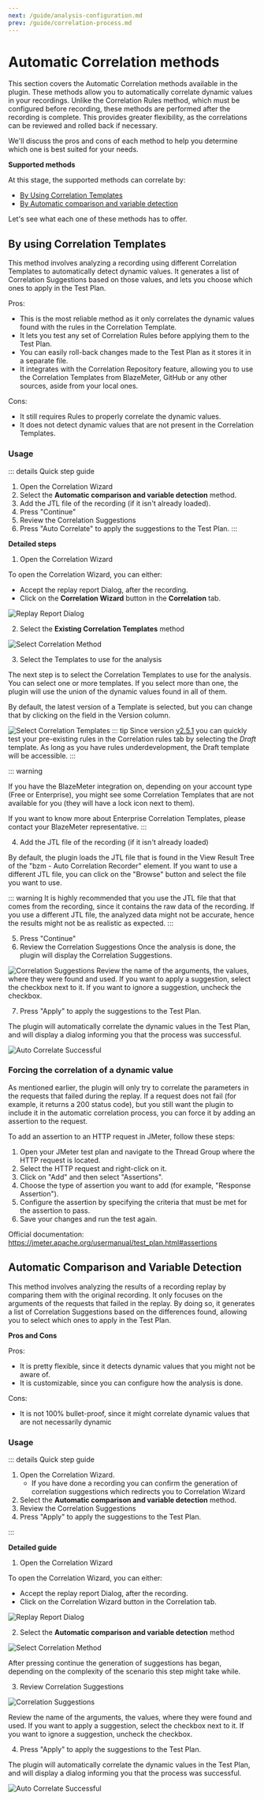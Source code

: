 ```yaml
---
next: /guide/analysis-configuration.md
prev: /guide/correlation-process.md
---
```


# Automatic Correlation methods

This section covers the Automatic Correlation methods available in the plugin. These methods allow you to
automatically correlate dynamic values in your recordings. Unlike the Correlation Rules method, which must be
configured before recording, these methods are performed after the recording is complete. This provides greater
flexibility, as the correlations can be reviewed and rolled back if necessary.

We'll discuss the pros and cons of each method to help you determine which one is best suited for your needs.

**Supported methods**

At this stage, the supported methods can correlate by:

- [By Using Correlation Templates](#by-using-correlation-templates)
- [By Automatic comparison and variable detection](automatic-comparison-and-variable-detection)

Let's see what each one of these methods has to offer.

## By using Correlation Templates

This method involves analyzing a recording using different Correlation Templates to automatically detect dynamic
values. It generates a list of Correlation Suggestions based on those values, and lets you choose which ones
to apply in the Test Plan.

Pros:

- This is the most reliable method as it only correlates the dynamic values found with the rules in the Correlation Template.
- It lets you test any set of Correlation Rules before applying them to the Test Plan.
- You can easily roll-back changes made to the Test Plan as it stores it in a separate file.
- It integrates with the Correlation Repository feature, allowing you to use the Correlation Templates from BlazeMeter,
  GitHub or any other sources, aside from your local ones.

Cons:

- It still requires Rules to properly correlate the dynamic values.
- It does not detect dynamic values that are not present in the Correlation Templates.

### Usage

::: details Quick step guide

1. Open the Correlation Wizard
1. Select the **Automatic comparison and variable detection** method.
1. Add the JTL file of the recording (if it isn't already loaded).
1. Press "Continue"
1. Review the Correlation Suggestions
1. Press "Auto Correlate" to apply the suggestions to the Test Plan.
   :::

**Detailed steps**

1. Open the Correlation Wizard

To open the Correlation Wizard, you can either:

- Accept the replay report Dialog, after the recording.
- Click on the **Correlation Wizard** button in the **Correlation** tab.

![Replay Report Dialog](./assets/replay-report-dialog.png)

2. Select the **Existing Correlation Templates** method

![Select Correlation Method](./assets/select-correlation-method.png)

3. Select the Templates to use for the analysis

The next step is to select the Correlation Templates to use for the analysis. You can select one or more templates.
If you select more than one, the plugin will use the union of the dynamic values found in all of them.

By default, the latest version of a Template is selected, but you can change that by clicking on the field in the Version column.

![Select Correlation Templates](./assets/select-correlation-template.png)
::: tip
Since version [v2.5.1](https://github.com/Blazemeter/CorrelationRecorder/releases/tag/v2.5.1) you can quickly test your pre-existing rules in the Correlation rules tab by selecting the *Draft* template.
As long as you have rules underdevelopment, the Draft template will be accessible.
:::

::: warning

If you have the BlazeMeter integration on, depending on your account type (Free or Enterprise), you might see some
Correlation Templates that are not available for you (they will have a lock icon next to them).

If you want to know more about Enterprise Correlation Templates, please contact your BlazeMeter representative.
:::

4. Add the JTL file of the recording (if it isn't already loaded)

By default, the plugin loads the JTL file that is found in the View Result Tree of the "bzm - Auto Correlation Recorder" element.
If you want to use a different JTL file, you can click on the "Browse" button and select the file you want to use.

::: warning
It is highly recommended that you use the JTL file that that comes from the recording, since it contains the
raw data of the recording. If you use a different JTL file, the analyzed data might not be accurate, hence
the results might not be as realistic as expected.
:::

5. Press "Continue"
6. Review the Correlation Suggestions
   Once the analysis is done, the plugin will display the Correlation Suggestions.

![Correlation Suggestions](./assets/correlation-suggestions.png)
Review the name of the arguments, the values, where they were found and used. If you want to apply a suggestion,
select the checkbox next to it. If you want to ignore a suggestion, uncheck the checkbox.

7. Press "Apply" to apply the suggestions to the Test Plan.

The plugin will automatically correlate the dynamic values in the Test Plan, and will display a dialog informing you
that the process was successful.

![Auto Correlate Successful](./assets/auto-correlation-successful-dialog.png)

### Forcing the correlation of a dynamic value

As mentioned earlier, the plugin will only try to correlate the parameters in the requests that failed during the replay. If a request does not fail (for example, it returns a 200 status code), but you still want the plugin to include it in the automatic correlation process, you can force it by adding an assertion to the request.

To add an assertion to an HTTP request in JMeter, follow these steps:

1. Open your JMeter test plan and navigate to the Thread Group where the HTTP request is located.
1. Select the HTTP request and right-click on it.
1. Click on "Add" and then select "Assertions".
1. Choose the type of assertion you want to add (for example, "Response Assertion").
1. Configure the assertion by specifying the criteria that must be met for the assertion to pass.
1. Save your changes and run the test again.

Official documentation: https://jmeter.apache.org/usermanual/test_plan.html#assertions

## Automatic Comparison and Variable Detection

This method involves analyzing the results of a recording replay by comparing them with the original recording. It
only focuses on the arguments of the requests that failed in the replay. By doing so, it generates a list of
Correlation Suggestions based on the differences found, allowing you to select which ones to apply in the Test Plan.

**Pros and Cons**

Pros:

- It is pretty flexible, since it detects dynamic values that you might not be aware of.
- It is customizable, since you can configure how the analysis is done.

Cons:

- It is not 100% bullet-proof, since it might correlate dynamic values that are not necessarily dynamic

### Usage

::: details Quick step guide

1. Open the Correlation Wizard.
   - If you have done a recording you can confirm the generation of correlation suggestions which redirects you to Correlation Wizard
1. Select the **Automatic comparison and variable detection** method.
1. Review the Correlation Suggestions
1. Press "Apply" to apply the suggestions to the Test Plan.

:::

**Detailed guide**

1. Open the Correlation Wizard

To open the Correlation Wizard, you can either:

- Accept the replay report Dialog, after the recording.
- Click on the Correlation Wizard button in the Correlation tab.

![Replay Report Dialog](./assets/replay-report-dialog.png)

2. Select the **Automatic comparison and variable detection** method

![Select Correlation Method](./assets/select-automatic-correlation-method.png)

After pressing continue the generation of suggestions has began, depending on the complexity of the scenario this step might take while.

3. Review Correlation Suggestions

![Correlation Suggestions](./assets/automatic-correlation-suggestions.png)

Review the name of the arguments, the values, where they were found and used. If you want to apply a suggestion, select the checkbox next to it. If you want to ignore a suggestion, uncheck the checkbox.

4. Press "Apply" to apply the suggestions to the Test Plan.

The plugin will automatically correlate the dynamic values in the Test Plan, and will display a dialog informing you that the process was successful.

![Auto Correlate Successful](./assets/auto-correlation-successful-dialog.png)
